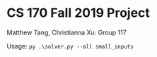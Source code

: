 # CS 170 Fall 2019 Project

Matthew Tang, Christianna Xu: Group 117

Usage: `py .\solver.py --all small_inputs`